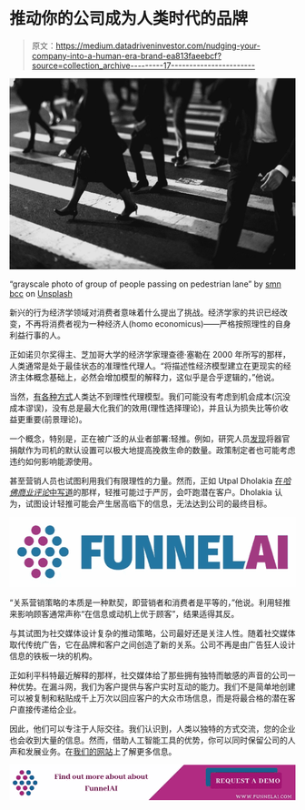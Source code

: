 # 推动你的公司成为人类时代的品牌

> 原文：<https://medium.datadriveninvestor.com/nudging-your-company-into-a-human-era-brand-ea813faeebcf?source=collection_archive---------17----------------------->

![](img/7d7acf71816df2c4723f3f80a1e020b8.png)

“grayscale photo of group of people passing on pedestrian lane” by [smn bcc](https://unsplash.com/@smnbcc?utm_source=medium&utm_medium=referral) on [Unsplash](https://unsplash.com?utm_source=medium&utm_medium=referral)

新兴的行为经济学领域对消费者意味着什么提出了挑战。经济学家的共识已经改变，不再将消费者视为一种经济人(homo economicus)——严格按照理性的自身利益行事的人。

正如诺贝尔奖得主、芝加哥大学的经济学家理查德·塞勒在 2000 年所写的那样，人类通常是处于最佳状态的准理性代理人。“将描述性经济模型建立在更现实的经济主体概念基础上，必然会增加模型的解释力，这似乎是合乎逻辑的，”他说。

当然，[有各种方式](https://www.behavioraleconomics.com/resources/introduction-behavioral-economics/)人类达不到理性代理模型。我们可能没有考虑到机会成本(沉没成本谬误)，没有总是最大化我们的效用(理性选择理论)，并且认为损失比等价收益更重要(前景理论)。

一个概念，特别是，正在被广泛的从业者部署:轻推。例如，研究人员[发现](https://papers.ssrn.com/sol3/papers.cfm?abstract_id=1324774)将器官捐献作为司机的默认设置可以极大地提高挽救生命的数量。政策制定者也可能考虑违约如何影响能源使用。

甚至营销人员也试图利用我们有限理性的力量。然而，正如 Utpal Dholakia [在*哈佛商业评论*中写道](https://hbr.org/2016/04/why-nudging-your-customers-can-backfire)的那样，轻推可能过于严厉，会吓跑潜在客户。Dholakia 认为，试图设计轻推可能会产生居高临下的信息，无法达到公司的最终目标。

![](img/d51643fa0c3d92ad2361452002d402e9.png)

“关系营销策略的本质是一种默契，即营销者和消费者是平等的，”他说。利用轻推来影响顾客通常声称“在信息或动机上优于顾客”，结果适得其反。

与其试图为社交媒体设计复杂的推动策略，公司最好还是关注人性。随着社交媒体取代传统广告，它在品牌和客户之间创造了新的关系。公司不再是由广告狂人设计信息的铁板一块的机构。

正如利平科特最近解释的那样，社交媒体给了那些拥有独特而敏感的声音的公司一种优势。在漏斗网，我们为客户提供与客户实时互动的能力。我们不是简单地创建可以被复制和粘贴成千上万次以回应客户的大众市场信息，而是将最合格的潜在客户直接传递给企业。

因此，他们可以专注于人际交往。我们认识到，人类以独特的方式交流，您的企业也会收到大量的信息。然而，借助人工智能工具的优势，你可以同时保留公司的人声和发展业务。在[我们的网站](https://funnelai.co)上了解更多信息。

[![](img/abe5f2e74b24129d72cfa0aa1ff212c1.png)](https://funnelai.co/)